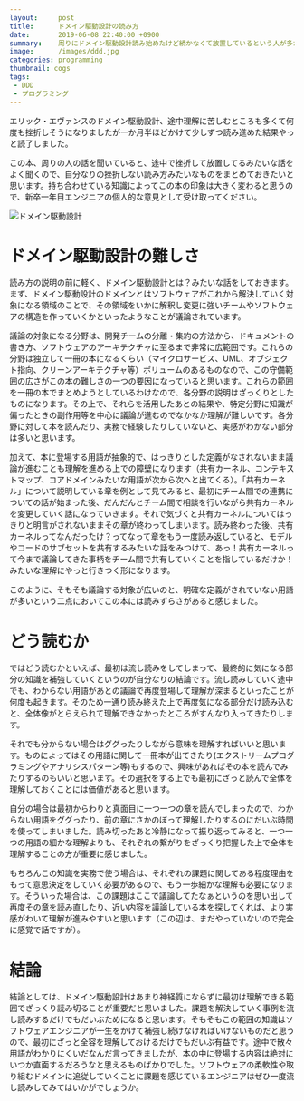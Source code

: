 ```yaml
---
layout:     post
title:      ドメイン駆動設計の読み方
date:       2019-06-08 22:40:00 +0900
summary:    周りにドメイン駆動設計読み始めたけど続かなくて放置しているという人が多かったので、挫折しない読み方みたいなものをまとめておきます。
image:      /images/ddd.jpg
categories: programming
thumbnail: cogs
tags:
 - DDD
 - プログラミング
---
```


<!-- Font Awesome thumbnail (https://fontawesome.com/icons?d=gallery) is used in thumbnail tag. -->
<!-- Sample posts: http://carte-noire.jacobtomlinson.co.uk/ -->
<!-- Sample Markdown: https://github.com/jacobtomlinson/carte-noire/tree/gh-pages/_posts -->

エリック・エヴァンスのドメイン駆動設計、途中理解に苦しむところも多くて何度も挫折しそうになりましたが一か月半ほどかけて少しずつ読み進めた結果やっと読了しました。

この本、周りの人の話を聞いていると、途中で挫折して放置してるみたいな話をよく聞くので、自分なりの挫折しない読み方みたいなものをまとめておきたいと思います。持ち合わせている知識によってこの本の印象は大きく変わると思うので、新卒一年目エンジニアの個人的な意見として受け取ってください。

![ドメイン駆動設計]({{site.baseurl}}/images/ddd.jpg)

# ドメイン駆動設計の難しさ

読み方の説明の前に軽く、ドメイン駆動設計とは？みたいな話をしておきます。まず、ドメイン駆動設計のドメインとはソフトウェアがこれから解決していく対象になる領域のことで、その領域をいかに解釈し変更に強いチームやソフトウェアの構造を作っていくかといったようなことが議論されています。

議論の対象になる分野は、開発チームの分離・集約の方法から、ドキュメントの書き方、ソフトウェアのアーキテクチャに至るまで非常に広範囲です。これらの分野は独立して一冊の本になるくらい（マイクロサービス、UML、オブジェクト指向、クリーンアーキテクチャ等）ボリュームのあるものなので、この守備範囲の広さがこの本の難しさの一つの要因になっていると思います。これらの範囲を一冊の本でまとめようとしているわけなので、各分野の説明はざっくりとしたものになります。その上で、それらを活用したあとの結果や、特定分野に知識が偏ったときの副作用等を中心に議論が進むのでなかなか理解が難しいです。各分野に対して本を読んだり、実務で経験したりしていないと、実感がわかない部分は多いと思います。

加えて、本に登場する用語が抽象的で、はっきりとした定義がなされないまま議論が進むことも理解を進める上での障壁になります（共有カーネル、コンテキストマップ、コアドメインみたいな用語が次から次へと出てくる）。「共有カーネル」について説明している章を例として見てみると、最初にチーム間での連携についての話が始まった後、だんだんとチーム間で相談を行いながら共有カーネルを変更していく話になっていきます。それで気づくと共有カーネルについてはっきりと明言がされないままその章が終わってしまいます。読み終わった後、共有カーネルってなんだったけ？ってなって章をもう一度読み返していると、モデルやコードのサブセットを共有するみたいな話をみつけて、あっ！共有カーネルって今まで議論してきた事柄をチーム間で共有していくことを指しているだけか！みたいな理解にやっと行きつく形になります。

このように、そもそも議論する対象が広いのと、明確な定義がされていない用語が多いという二点においてこの本には読みずらさがあると感じました。

# どう読むか

ではどう読むかといえば、最初は流し読みをしてしまって、最終的に気になる部分の知識を補強していくというのが自分なりの結論です。流し読みしていく途中でも、わからない用語があとの議論で再度登場して理解が深まるといったことが何度も起きます。そのため一通り読み終えた上で再度気になる部分だけ読み込むと、全体像がとらえられて理解できなかったところがすんなり入ってきたりします。

それでも分からない場合はググったりしながら意味を理解すればいいと思います。ものによってはその用語に関して一冊本が出てきたり(エクストリームプログラミングやアナリシスパターン等)もするので、興味があればその本を読んでみたりするのもいいと思います。その選択をする上でも最初にざっと読んで全体を理解しておくことには価値があると思います。

自分の場合は最初からわりと真面目に一つ一つの章を読んでしまったので、わからない用語をググったり、前の章にさかのぼって理解したりするのにだいぶ時間を使ってしまいました。読み切ったあと冷静になって振り返ってみると、一つ一つの用語の細かな理解よりも、それぞれの繋がりをざっくり把握した上で全体を理解することの方が重要に感じました。

もちろんこの知識を実務で使う場合は、それぞれの課題に関してある程度理由をもって意思決定をしていく必要があるので、もう一歩細かな理解も必要になります。そういった場合は、この課題はここで議論してたなぁというのを思い出して再度その章を読み直したり、近い内容を議論している本を探してくれば、より実感がわいて理解が進みやすいと思います（この辺は、まだやっていないので完全に感覚で話ですが）。

# 結論

結論としては、ドメイン駆動設計はあまり神経質にならずに最初は理解できる範囲でざっくり読み切ることが重要だと思いました。課題を解決していく事例を流し読みするだけでもだいぶためになると思います。そもそもこの範囲の知識はソフトウェアエンジニアが一生をかけて補強し続けなければいけないものだと思うので、最初にざっと全容を理解しておけるだけでもだいぶ有益です。途中で散々用語がわかりにくいだなんだ言ってきましたが、本の中に登場する内容は絶対にいつか直面するだろうなと思えるものばかりでした。ソフトウェアの柔軟性や取り組むドメインに追従していくことに課題を感じているエンジニアはぜひ一度流し読みしてみてはいかがでしょうか。